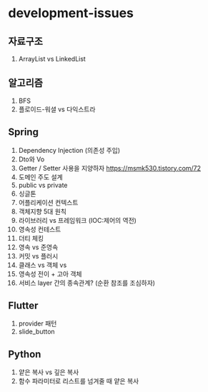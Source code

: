 # development-issues

## 자료구조
1. ArrayList vs LinkedList

## 알고리즘
1. BFS
2. 플로이드-워셜 vs 다익스트라

## Spring

1. Dependency Injection (의존성 주입)
2. Dto와 Vo
3. Getter / Setter 사용을 지양하자
https://msmk530.tistory.com/72
5. 도메인 주도 설계
6. public vs private 
7. 싱글톤
8. 어플리케이션 컨텍스트
9. 객체지향 5대 원칙
10. 라이브러리 vs 프레임워크 (IOC:제어의 역전)
11. 영속성 컨테스트
12. 더티 체킹
13. 영속 vs 준영속
14. 커밋 vs 플러시
15. 클래스 vs 객체 vs 
16. 영속성 전이 + 고아 객체
17. 서비스 layer 간의 종속관계? (순환 참조를 조심하자)

## Flutter

1. provider 패턴
2. slide_button

## Python

1. 얕은 복사 vs 깊은 복사
2. 함수 파라미터로 리스트를 넘겨줄 때 얕은 복사

